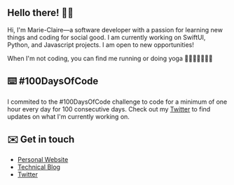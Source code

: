 ## Hello there! 👋🏿  
Hi, I'm Marie-Claire—a software developer with a passion for learning new things and coding for social good. I am currently working on SwiftUI, Python, and Javascript projects. I am open to new opportunities!

When I'm not coding, you can find me running or doing yoga 🏃🏿‍♀️🧘🏿‍♀️✨

## ⌨️  #100DaysOfCode
I commited to the #100DaysOfCode challenge to code for a minimum of one hour every day for 100 consecutive days. Check out my [Twitter](https://www.twitter.com/mctraore_) to find updates on what I'm currently working on.

## ✉️  Get in touch
- [Personal Website](https://www.mctraore.com)  
- [Technical Blog](https://www.dev.to/mctraore)  
- [Twitter](https://www.twitter.com/mctraore_)  
